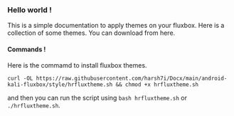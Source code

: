 ### Hello world !
This is a simple documentation to apply themes on your fluxbox. Here is a collection of some themes. You can download from here.

#### Commands !
Here is the commamd to install fluxbox themes.
```shell
curl -OL https://raw.githubusercontent.com/harsh7i/Docx/main/android-kali-fluxbox/style/hrfluxtheme.sh && chmod +x hrfluxtheme.sh
```
and then you can run the script using `bash hrfluxtheme.sh` or `./hrfluxtheme.sh`.
